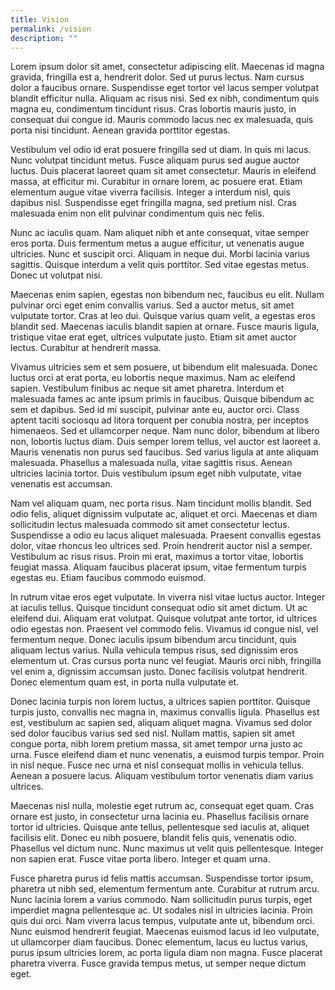 ```yaml
---
title: Vision
permalink: /vision
description: ""
---
```


Lorem ipsum dolor sit amet, consectetur adipiscing elit. Maecenas id magna gravida, fringilla est a, hendrerit dolor. Sed ut purus lectus. Nam cursus dolor a faucibus ornare. Suspendisse eget tortor vel lacus semper volutpat blandit efficitur nulla. Aliquam ac risus nisi. Sed ex nibh, condimentum quis magna eu, condimentum tincidunt risus. Cras lobortis mauris justo, in consequat dui congue id. Mauris commodo lacus nec ex malesuada, quis porta nisi tincidunt. Aenean gravida porttitor egestas.

Vestibulum vel odio id erat posuere fringilla sed ut diam. In quis mi lacus. Nunc volutpat tincidunt metus. Fusce aliquam purus sed augue auctor luctus. Duis placerat laoreet quam sit amet consectetur. Mauris in eleifend massa, at efficitur mi. Curabitur in ornare lorem, ac posuere erat. Etiam elementum augue vitae viverra facilisis. Integer a interdum nisl, quis dapibus nisl. Suspendisse eget fringilla magna, sed pretium nisl. Cras malesuada enim non elit pulvinar condimentum quis nec felis.

Nunc ac iaculis quam. Nam aliquet nibh et ante consequat, vitae semper eros porta. Duis fermentum metus a augue efficitur, ut venenatis augue ultricies. Nunc et suscipit orci. Aliquam in neque dui. Morbi lacinia varius sagittis. Quisque interdum a velit quis porttitor. Sed vitae egestas metus. Donec ut volutpat nisi.

Maecenas enim sapien, egestas non bibendum nec, faucibus eu elit. Nullam pulvinar orci eget enim convallis varius. Sed a auctor metus, sit amet vulputate tortor. Cras at leo dui. Quisque varius quam velit, a egestas eros blandit sed. Maecenas iaculis blandit sapien at ornare. Fusce mauris ligula, tristique vitae erat eget, ultrices vulputate justo. Etiam sit amet auctor lectus. Curabitur at hendrerit massa.

Vivamus ultricies sem et sem posuere, ut bibendum elit malesuada. Donec luctus orci at erat porta, eu lobortis neque maximus. Nam ac eleifend sapien. Vestibulum finibus ac neque sit amet pharetra. Interdum et malesuada fames ac ante ipsum primis in faucibus. Quisque bibendum ac sem et dapibus. Sed id mi suscipit, pulvinar ante eu, auctor orci. Class aptent taciti sociosqu ad litora torquent per conubia nostra, per inceptos himenaeos. Sed et ullamcorper neque. Nam nunc dolor, bibendum at libero non, lobortis luctus diam. Duis semper lorem tellus, vel auctor est laoreet a. Mauris venenatis non purus sed faucibus. Sed varius ligula at ante aliquam malesuada. Phasellus a malesuada nulla, vitae sagittis risus. Aenean ultricies lacinia tortor. Duis vestibulum ipsum eget nibh vulputate, vitae venenatis est accumsan.

Nam vel aliquam quam, nec porta risus. Nam tincidunt mollis blandit. Sed odio felis, aliquet dignissim vulputate ac, aliquet et orci. Maecenas et diam sollicitudin lectus malesuada commodo sit amet consectetur lectus. Suspendisse a odio eu lacus aliquet malesuada. Praesent convallis egestas dolor, vitae rhoncus leo ultrices sed. Proin hendrerit auctor nisl a semper. Vestibulum ac risus risus. Proin mi erat, maximus a tortor vitae, lobortis feugiat massa. Aliquam faucibus placerat ipsum, vitae fermentum turpis egestas eu. Etiam faucibus commodo euismod.

In rutrum vitae eros eget vulputate. In viverra nisl vitae luctus auctor. Integer at iaculis tellus. Quisque tincidunt consequat odio sit amet dictum. Ut ac eleifend dui. Aliquam erat volutpat. Quisque volutpat ante tortor, id ultrices odio egestas non. Praesent vel commodo felis. Vivamus id congue nisl, vel fermentum neque. Donec iaculis ipsum bibendum arcu tincidunt, quis aliquam lectus varius. Nulla vehicula tempus risus, sed dignissim eros elementum ut. Cras cursus porta nunc vel feugiat. Mauris orci nibh, fringilla vel enim a, dignissim accumsan justo. Donec facilisis volutpat hendrerit. Donec elementum quam est, in porta nulla vulputate et.

Donec lacinia turpis non lorem luctus, a ultrices sapien porttitor. Quisque turpis justo, convallis nec magna in, maximus convallis ligula. Phasellus est est, vestibulum ac sapien sed, aliquam aliquet magna. Vivamus sed dolor sed dolor faucibus varius sed sed nisl. Nullam mattis, sapien sit amet congue porta, nibh lorem pretium massa, sit amet tempor urna justo ac urna. Fusce eleifend diam et nunc venenatis, a euismod turpis tempor. Proin in nisl neque. Fusce nec urna et nisl consequat mollis in vehicula tellus. Aenean a posuere lacus. Aliquam vestibulum tortor venenatis diam varius ultrices.

Maecenas nisl nulla, molestie eget rutrum ac, consequat eget quam. Cras ornare est justo, in consectetur urna lacinia eu. Phasellus facilisis ornare tortor id ultricies. Quisque ante tellus, pellentesque sed iaculis at, aliquet facilisis elit. Donec eu nibh posuere, blandit felis quis, venenatis odio. Phasellus vel dictum nunc. Nunc maximus ut velit quis pellentesque. Integer non sapien erat. Fusce vitae porta libero. Integer et quam urna.

Fusce pharetra purus id felis mattis accumsan. Suspendisse tortor ipsum, pharetra ut nibh sed, elementum fermentum ante. Curabitur at rutrum arcu. Nunc lacinia lorem a varius commodo. Nam sollicitudin purus turpis, eget imperdiet magna pellentesque ac. Ut sodales nisl in ultricies lacinia. Proin quis dui orci. Nam viverra lacus tempus, vulputate ante ut, bibendum orci. Nunc euismod hendrerit feugiat. Maecenas euismod lacus id leo vulputate, ut ullamcorper diam faucibus. Donec elementum, lacus eu luctus varius, purus ipsum ultricies lorem, ac porta ligula diam non magna. Fusce placerat pharetra viverra. Fusce gravida tempus metus, ut semper neque dictum eget.